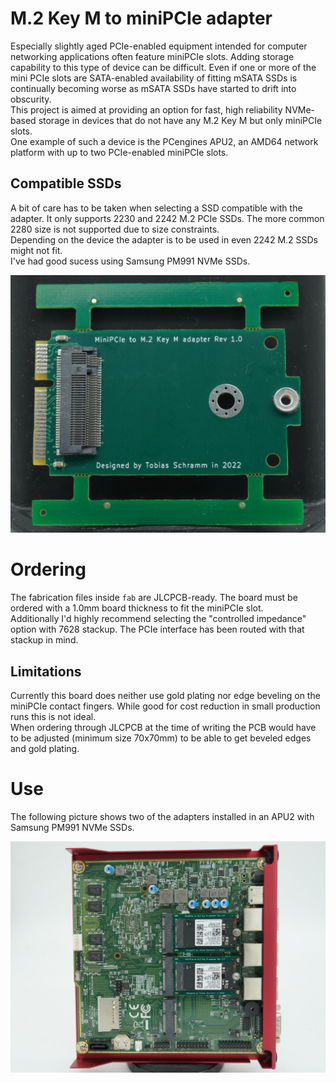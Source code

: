 M.2 Key M to miniPCIe adapter
=============================

Especially slightly aged PCIe-enabled equipment intended for computer
networking applications often feature miniPCIe slots. Adding storage
capability to this type of device can be difficult. Even if one or more
of the mini PCIe slots are SATA-enabled availability of fitting mSATA SSDs
is continually becoming worse as mSATA SSDs have started to drift into
obscurity.  
This project is aimed at providing an option for fast, high reliability
NVMe-based storage in devices that do not have any M.2 Key M but only
miniPCIe slots.  
One example of such a device is the PCengines APU2, an AMD64 network
platform with up to two PCIe-enabled miniPCIe slots.

## Compatible SSDs

A bit of care has to be taken when selecting a SSD compatible with the
adapter. It only supports 2230 and 2242 M.2 PCIe SSDs. The more common
2280 size is not supported due to size constraints.  
Depending on the device the adapter is to be used in even 2242 M.2 SSDs
might not fit.  
I've had good sucess using Samsung PM991 NVMe SSDs.

![Photo of the adapter PCB](assets/populated_pcb_top_rev1.0.jpg)

# Ordering

The fabrication files inside `fab` are JLCPCB-ready. The board must be
ordered with a 1.0mm board thickness to fit the miniPCIe slot.  
Additionally I'd highly recommend selecting the "controlled impedance"
option with 7628 stackup. The PCIe interface has been routed with that
stackup in mind.

## Limitations

Currently this board does neither use gold plating nor edge beveling on
the miniPCIe contact fingers. While good for cost reduction in small
production runs this is not ideal.  
When ordering through JLCPCB at the time of writing the PCB would have
to be adjusted (minimum size 70x70mm) to be able to get beveled edges
and gold plating.

# Use

The following picture shows two of the adapters installed in an APU2
with Samsung PM991 NVMe SSDs.

![Photo of two adapters installed in a PCengines APU](assets/apu_with_two_adapters.jpg)

